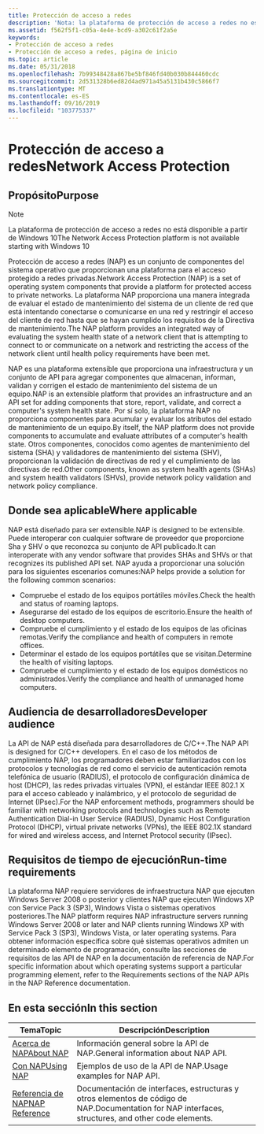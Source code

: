 ```yaml
---
title: Protección de acceso a redes
description: 'Nota: la plataforma de protección de acceso a redes no está disponible a partir de la protección de acceso a redes (NAP) de Windows 10 es un conjunto de componentes del sistema operativo que proporcionan una plataforma para el acceso protegido a redes privadas.'
ms.assetid: f562f5f1-c05a-4e4e-bcd9-a302c61f2a5e
keywords:
- Protección de acceso a redes
- Protección de acceso a redes, página de inicio
ms.topic: article
ms.date: 05/31/2018
ms.openlocfilehash: 7b99348428a867be5bf846fd40b030b844460cdc
ms.sourcegitcommit: 2d531328b6ed82d4ad971a45a5131b430c5866f7
ms.translationtype: MT
ms.contentlocale: es-ES
ms.lasthandoff: 09/16/2019
ms.locfileid: "103775337"
---
```

# <a name="network-access-protection"></a><span data-ttu-id="c2d12-105">Protección de acceso a redes</span><span class="sxs-lookup"><span data-stu-id="c2d12-105">Network Access Protection</span></span>

## <a name="purpose"></a><span data-ttu-id="c2d12-106">Propósito</span><span class="sxs-lookup"><span data-stu-id="c2d12-106">Purpose</span></span>

> [!Note]  
> <span data-ttu-id="c2d12-107">La plataforma de protección de acceso a redes no está disponible a partir de Windows 10</span><span class="sxs-lookup"><span data-stu-id="c2d12-107">The Network Access Protection platform is not available starting with Windows 10</span></span>

 

<span data-ttu-id="c2d12-108">Protección de acceso a redes (NAP) es un conjunto de componentes del sistema operativo que proporcionan una plataforma para el acceso protegido a redes privadas.</span><span class="sxs-lookup"><span data-stu-id="c2d12-108">Network Access Protection (NAP) is a set of operating system components that provide a platform for protected access to private networks.</span></span> <span data-ttu-id="c2d12-109">La plataforma NAP proporciona una manera integrada de evaluar el estado de mantenimiento del sistema de un cliente de red que está intentando conectarse o comunicarse en una red y restringir el acceso del cliente de red hasta que se hayan cumplido los requisitos de la Directiva de mantenimiento.</span><span class="sxs-lookup"><span data-stu-id="c2d12-109">The NAP platform provides an integrated way of evaluating the system health state of a network client that is attempting to connect to or communicate on a network and restricting the access of the network client until health policy requirements have been met.</span></span>

<span data-ttu-id="c2d12-110">NAP es una plataforma extensible que proporciona una infraestructura y un conjunto de API para agregar componentes que almacenan, informan, validan y corrigen el estado de mantenimiento del sistema de un equipo.</span><span class="sxs-lookup"><span data-stu-id="c2d12-110">NAP is an extensible platform that provides an infrastructure and an API set for adding components that store, report, validate, and correct a computer's system health state.</span></span> <span data-ttu-id="c2d12-111">Por sí solo, la plataforma NAP no proporciona componentes para acumular y evaluar los atributos del estado de mantenimiento de un equipo.</span><span class="sxs-lookup"><span data-stu-id="c2d12-111">By itself, the NAP platform does not provide components to accumulate and evaluate attributes of a computer's health state.</span></span> <span data-ttu-id="c2d12-112">Otros componentes, conocidos como agentes de mantenimiento del sistema (SHA) y validadores de mantenimiento del sistema (SHV), proporcionan la validación de directivas de red y el cumplimiento de las directivas de red.</span><span class="sxs-lookup"><span data-stu-id="c2d12-112">Other components, known as system health agents (SHAs) and system health validators (SHVs), provide network policy validation and network policy compliance.</span></span>

## <a name="where-applicable"></a><span data-ttu-id="c2d12-113">Donde sea aplicable</span><span class="sxs-lookup"><span data-stu-id="c2d12-113">Where applicable</span></span>

<span data-ttu-id="c2d12-114">NAP está diseñado para ser extensible.</span><span class="sxs-lookup"><span data-stu-id="c2d12-114">NAP is designed to be extensible.</span></span> <span data-ttu-id="c2d12-115">Puede interoperar con cualquier software de proveedor que proporcione Sha y SHV o que reconozca su conjunto de API publicado.</span><span class="sxs-lookup"><span data-stu-id="c2d12-115">It can interoperate with any vendor software that provides SHAs and SHVs or that recognizes its published API set.</span></span> <span data-ttu-id="c2d12-116">NAP ayuda a proporcionar una solución para los siguientes escenarios comunes:</span><span class="sxs-lookup"><span data-stu-id="c2d12-116">NAP helps provide a solution for the following common scenarios:</span></span>

-   <span data-ttu-id="c2d12-117">Compruebe el estado de los equipos portátiles móviles.</span><span class="sxs-lookup"><span data-stu-id="c2d12-117">Check the health and status of roaming laptops.</span></span>
-   <span data-ttu-id="c2d12-118">Asegurarse del estado de los equipos de escritorio.</span><span class="sxs-lookup"><span data-stu-id="c2d12-118">Ensure the health of desktop computers.</span></span>
-   <span data-ttu-id="c2d12-119">Compruebe el cumplimiento y el estado de los equipos de las oficinas remotas.</span><span class="sxs-lookup"><span data-stu-id="c2d12-119">Verify the compliance and health of computers in remote offices.</span></span>
-   <span data-ttu-id="c2d12-120">Determinar el estado de los equipos portátiles que se visitan.</span><span class="sxs-lookup"><span data-stu-id="c2d12-120">Determine the health of visiting laptops.</span></span>
-   <span data-ttu-id="c2d12-121">Compruebe el cumplimiento y el estado de los equipos domésticos no administrados.</span><span class="sxs-lookup"><span data-stu-id="c2d12-121">Verify the compliance and health of unmanaged home computers.</span></span>

## <a name="developer-audience"></a><span data-ttu-id="c2d12-122">Audiencia de desarrolladores</span><span class="sxs-lookup"><span data-stu-id="c2d12-122">Developer audience</span></span>

<span data-ttu-id="c2d12-123">La API de NAP está diseñada para desarrolladores de C/C++.</span><span class="sxs-lookup"><span data-stu-id="c2d12-123">The NAP API is designed for C/C++ developers.</span></span> <span data-ttu-id="c2d12-124">En el caso de los métodos de cumplimiento NAP, los programadores deben estar familiarizados con los protocolos y tecnologías de red como el servicio de autenticación remota telefónica de usuario (RADIUS), el protocolo de configuración dinámica de host (DHCP), las redes privadas virtuales (VPN), el estándar IEEE 802.1 X para el acceso cableado y inalámbrico, y el protocolo de seguridad de Internet (IPsec).</span><span class="sxs-lookup"><span data-stu-id="c2d12-124">For the NAP enforcement methods, programmers should be familiar with networking protocols and technologies such as Remote Authentication Dial-in User Service (RADIUS), Dynamic Host Configuration Protocol (DHCP), virtual private networks (VPNs), the IEEE 802.1X standard for wired and wireless access, and Internet Protocol security (IPsec).</span></span>

## <a name="run-time-requirements"></a><span data-ttu-id="c2d12-125">Requisitos de tiempo de ejecución</span><span class="sxs-lookup"><span data-stu-id="c2d12-125">Run-time requirements</span></span>

<span data-ttu-id="c2d12-126">La plataforma NAP requiere servidores de infraestructura NAP que ejecuten Windows Server 2008 o posterior y clientes NAP que ejecuten Windows XP con Service Pack 3 (SP3), Windows Vista o sistemas operativos posteriores.</span><span class="sxs-lookup"><span data-stu-id="c2d12-126">The NAP platform requires NAP infrastructure servers running Windows Server 2008 or later and NAP clients running Windows XP with Service Pack 3 (SP3), Windows Vista, or later operating systems.</span></span> <span data-ttu-id="c2d12-127">Para obtener información específica sobre qué sistemas operativos admiten un determinado elemento de programación, consulte las secciones de requisitos de las API de NAP en la documentación de referencia de NAP.</span><span class="sxs-lookup"><span data-stu-id="c2d12-127">For specific information about which operating systems support a particular programming element, refer to the Requirements sections of the NAP APIs in the NAP Reference documentation.</span></span>

## <a name="in-this-section"></a><span data-ttu-id="c2d12-128">En esta sección</span><span class="sxs-lookup"><span data-stu-id="c2d12-128">In this section</span></span>



| <span data-ttu-id="c2d12-129">Tema</span><span class="sxs-lookup"><span data-stu-id="c2d12-129">Topic</span></span>                                         | <span data-ttu-id="c2d12-130">Descripción</span><span class="sxs-lookup"><span data-stu-id="c2d12-130">Description</span></span>                                                                       |
|-----------------------------------------------|-----------------------------------------------------------------------------------|
| [<span data-ttu-id="c2d12-131">Acerca de NAP</span><span class="sxs-lookup"><span data-stu-id="c2d12-131">About NAP</span></span>](about-nap.md)<br/>         | <span data-ttu-id="c2d12-132">Información general sobre la API de NAP.</span><span class="sxs-lookup"><span data-stu-id="c2d12-132">General information about NAP API.</span></span><br/>                                     |
| [<span data-ttu-id="c2d12-133">Con NAP</span><span class="sxs-lookup"><span data-stu-id="c2d12-133">Using NAP</span></span>](using-nap.md)<br/>         | <span data-ttu-id="c2d12-134">Ejemplos de uso de la API de NAP.</span><span class="sxs-lookup"><span data-stu-id="c2d12-134">Usage examples for NAP API.</span></span><br/>                                            |
| [<span data-ttu-id="c2d12-135">Referencia de NAP</span><span class="sxs-lookup"><span data-stu-id="c2d12-135">NAP Reference</span></span>](nap-reference.md)<br/> | <span data-ttu-id="c2d12-136">Documentación de interfaces, estructuras y otros elementos de código de NAP.</span><span class="sxs-lookup"><span data-stu-id="c2d12-136">Documentation for NAP interfaces, structures, and other code elements.</span></span><br/> |



 

 

 





